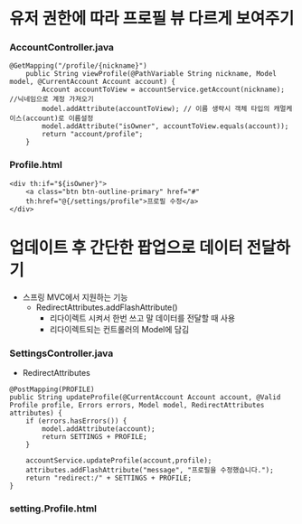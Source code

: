 # 유저 권한에 따라 프로필 뷰 다르게 보여주기

### AccountController.java

```
@GetMapping("/profile/{nickname}")
    public String viewProfile(@PathVariable String nickname, Model model, @CurrentAccount Account account) {
        Account accountToView = accountService.getAccount(nickname); //닉네임으로 계정 가져오기
        model.addAttribute(accountToView); // 이름 생략시 객체 타입의 캐멀케이스(account)로 이름설정
        model.addAttribute("isOwner", accountToView.equals(account));
        return "account/profile";
    }
```

### Profile.html
```
<div th:if="${isOwner}">
    <a class="btn btn-outline-primary" href="#" 
    th:href="@{/settings/profile">프로필 수정</a>
</div>
```

# 업데이트 후 간단한 팝업으로 데이터 전달하기 
- 스프링 MVC에서 지원하는 기능
    - RedirectAttributes.addFlashAttribute()
        - 리다이렉트 시켜서 한번 쓰고 말 데이터를 전달할 때 사용
        - 리다이렉트되는 컨트롤러의 Model에 담김

### SettingsController.java
- RedirectAttributes
```
@PostMapping(PROFILE)
public String updateProfile(@CurrentAccount Account account, @Valid Profile profile, Errors errors, Model model, RedirectAttributes attributes) {
    if (errors.hasErrors()) {
        model.addAttribute(account);
        return SETTINGS + PROFILE;
    }

    accountService.updateProfile(account,profile);
    attributes.addFlashAttribute("message", "프로필을 수정했습니다.");
    return "redirect:/" + SETTINGS + PROFILE;
}
```

### setting.Profile.html
